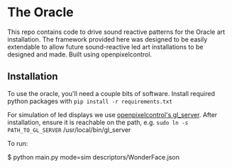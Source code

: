 # The Oracle

This repo contains code to drive sound reactive patterns for the Oracle art installation. The framework provided here was designed to be easily extendable to allow future sound-reactive led art installations to be designed and made. Built using openpixelcontrol.

## Installation

To use the oracle, you'll need a couple bits of software. 
Install required python packages with 
`pip install -r requirements.txt`

For simulation of led displays we use [openpixelcontrol's gl_server](https://github.com/zestyping/openpixelcontrol). After installation, ensure it is reachable on the path, e.g.
`sudo ln -s PATH_TO_GL_SERVER` /usr/local/bin/gl_server

To run:

$ python main.py mode=sim descriptors/WonderFace.json
